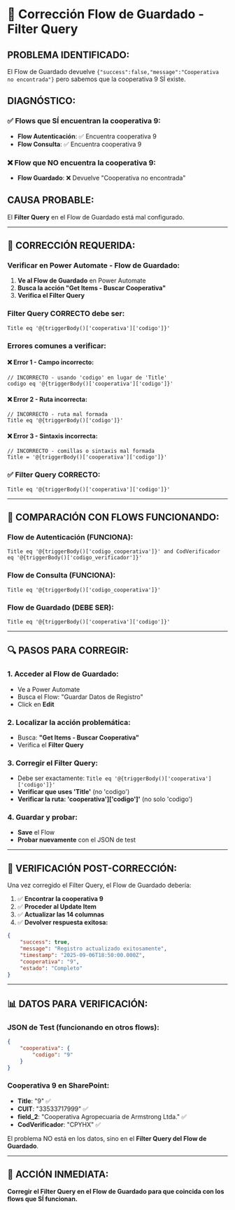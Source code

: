 # 🚨 Corrección Flow de Guardado - Filter Query

## **PROBLEMA IDENTIFICADO:**
El Flow de Guardado devuelve `{"success":false,"message":"Cooperativa no encontrada"}` pero sabemos que la cooperativa 9 SÍ existe.

## **DIAGNÓSTICO:**

### ✅ **Flows que SÍ encuentran la cooperativa 9:**
- **Flow Autenticación**: ✅ Encuentra cooperativa 9
- **Flow Consulta**: ✅ Encuentra cooperativa 9

### ❌ **Flow que NO encuentra la cooperativa 9:**
- **Flow Guardado**: ❌ Devuelve "Cooperativa no encontrada"

## **CAUSA PROBABLE:**
El **Filter Query** en el Flow de Guardado está mal configurado.

---

## 🔧 **CORRECCIÓN REQUERIDA:**

### **Verificar en Power Automate - Flow de Guardado:**

1. **Ve al Flow de Guardado** en Power Automate
2. **Busca la acción "Get Items - Buscar Cooperativa"**
3. **Verifica el Filter Query**

### **Filter Query CORRECTO debe ser:**
```
Title eq '@{triggerBody()['cooperativa']['codigo']}'
```

### **Errores comunes a verificar:**

#### ❌ **Error 1 - Campo incorrecto:**
```
// INCORRECTO - usando 'codigo' en lugar de 'Title'
codigo eq '@{triggerBody()['cooperativa']['codigo']}'
```

#### ❌ **Error 2 - Ruta incorrecta:**
```
// INCORRECTO - ruta mal formada
Title eq '@{triggerBody()['codigo']}'
```

#### ❌ **Error 3 - Sintaxis incorrecta:**
```
// INCORRECTO - comillas o sintaxis mal formada
Title = '@{triggerBody()['cooperativa']['codigo']}'
```

### **✅ Filter Query CORRECTO:**
```
Title eq '@{triggerBody()['cooperativa']['codigo']}'
```

---

## 🧪 **COMPARACIÓN CON FLOWS FUNCIONANDO:**

### **Flow de Autenticación (FUNCIONA):**
```
Title eq '@{triggerBody()['codigo_cooperativa']}' and CodVerificador eq '@{triggerBody()['codigo_verificador']}'
```

### **Flow de Consulta (FUNCIONA):**
```
Title eq '@{triggerBody()['codigo_cooperativa']}'
```

### **Flow de Guardado (DEBE SER):**
```
Title eq '@{triggerBody()['cooperativa']['codigo']}'
```

---

## 🔍 **PASOS PARA CORREGIR:**

### **1. Acceder al Flow de Guardado:**
- Ve a Power Automate
- Busca el Flow: "Guardar Datos de Registro"
- Click en **Edit**

### **2. Localizar la acción problemática:**
- Busca: **"Get Items - Buscar Cooperativa"**
- Verifica el **Filter Query**

### **3. Corregir el Filter Query:**
- Debe ser exactamente: `Title eq '@{triggerBody()['cooperativa']['codigo']}'`
- **Verificar que uses 'Title'** (no 'codigo')
- **Verificar la ruta: 'cooperativa']['codigo']'** (no solo 'codigo')

### **4. Guardar y probar:**
- **Save** el Flow
- **Probar nuevamente** con el JSON de test

---

## 🎯 **VERIFICACIÓN POST-CORRECCIÓN:**

Una vez corregido el Filter Query, el Flow de Guardado debería:

1. ✅ **Encontrar la cooperativa 9**
2. ✅ **Proceder al Update Item**
3. ✅ **Actualizar las 14 columnas**
4. ✅ **Devolver respuesta exitosa:**

```json
{
    "success": true,
    "message": "Registro actualizado exitosamente",
    "timestamp": "2025-09-06T18:50:00.000Z",
    "cooperativa": "9",
    "estado": "Completo"
}
```

---

## 📊 **DATOS PARA VERIFICACIÓN:**

### **JSON de Test (funcionando en otros flows):**
```json
{
    "cooperativa": {
        "codigo": "9"
    }
}
```

### **Cooperativa 9 en SharePoint:**
- **Title**: "9" ✅
- **CUIT**: "33533717999" ✅  
- **field_2**: "Cooperativa Agropecuaria de Armstrong Ltda." ✅
- **CodVerificador**: "CPYHX" ✅

El problema NO está en los datos, sino en el **Filter Query del Flow de Guardado**.

---

## 🚀 **ACCIÓN INMEDIATA:**

**Corregir el Filter Query en el Flow de Guardado para que coincida con los flows que SÍ funcionan.**
